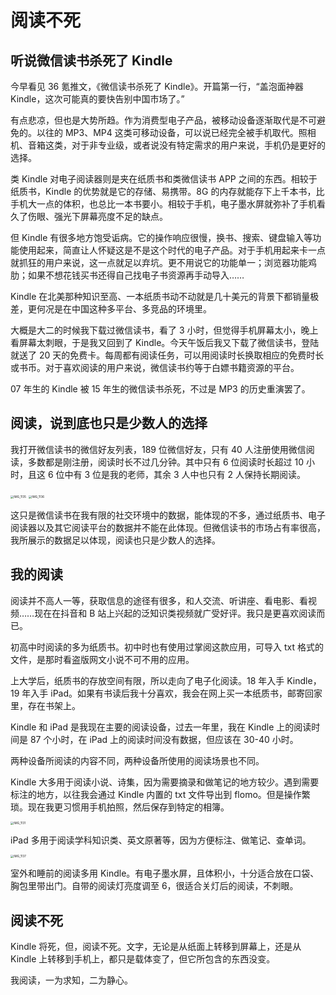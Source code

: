 # 阅读不死

## 听说微信读书杀死了 Kindle

今早看见 36 氪推文，《微信读书杀死了 Kindle》。开篇第一行，“盖泡面神器 Kindle，这次可能真的要快告别中国市场了。”

有点悲凉，但也是大势所趋。作为消费型电子产品，被移动设备逐渐取代是不可避免的。以往的 MP3、MP4 这类可移动设备，可以说已经完全被手机取代。照相机、音箱这类，对于非专业级，或者说没有特定需求的用户来说，手机仍是更好的选择。

类 Kindle 对电子阅读器则是夹在纸质书和类微信读书 APP 之间的东西。相较于纸质书，Kindle 的优势就是它的存储、易携带。8G 的内存就能存下上千本书，比手机大一点的体积，也总比一本书要小。相较于手机，电子墨水屏就弥补了手机看久了伤眼、强光下屏幕亮度不足的缺点。

但 Kindle 有很多地方饱受诟病。它的操作响应很慢，换书、搜索、键盘输入等功能使用起来，简直让人怀疑这是不是这个时代的电子产品。对于手机用起来卡一点就抓狂的用户来说，这一点就足以弃坑。更不用说它的功能单一；浏览器功能鸡肋；如果不想花钱买书还得自己找电子书资源再手动导入……

Kindle 在北美那种知识至高、一本纸质书动不动就是几十美元的背景下都销量极差，更何况是在中国这种多平台、多竞品的环境里。

大概是大二的时候我下载过微信读书，看了 3 小时，但觉得手机屏幕太小，晚上看屏幕太刺眼，于是我又回到了 Kindle。今天午饭后我又下载了微信读书，登陆就送了 20 天的免费卡。每周都有阅读任务，可以用阅读时长换取相应的免费时长或书币。对于喜欢阅读的用户来说，微信读书约等于白嫖书籍资源的平台。

07 年生的 Kindle 被 15 年生的微信读书杀死，不过是 MP3 的历史重演罢了。

## 阅读，说到底也只是少数人的选择

我打开微信读书的微信好友列表，189 位微信好友，只有 40 人注册使用微信阅读，多数都是刚注册，阅读时长不过几分钟。其中只有 6 位阅读时长超过 10 小时，且这 6 位中有 3 位是我的老师，其余 3 人中也只有 2 人保持长期阅读。

<img src="../assets/阅读不死/IMG_1135.png" alt="IMG_1135" style="zoom:33%;" />

<img src="../assets/阅读不死/IMG_1136.png" alt="IMG_1136" style="zoom:33%;" />

这只是微信读书在我有限的社交环境中的数据，能体现的不多，通过纸质书、电子阅读器以及其它阅读平台的数据并不能在此体现。但微信读书的市场占有率很高，我所展示的数据足以体现，阅读也只是少数人的选择。

## 我的阅读

阅读并不高人一等，获取信息的途径有很多，和人交流、听讲座、看电影、看视频……现在在抖音和 B 站上兴起的泛知识类视频就广受好评。我只是更喜欢阅读而已。

初高中时阅读的多为纸质书。初中时也有使用过掌阅这款应用，可导入 txt 格式的文件，是那时看盗版网文小说不可不用的应用。

上大学后，纸质书的存放空间有限，所以走向了电子化阅读。18 年入手 Kindle，19 年入手 iPad。如果有书读后我十分喜欢，我会在网上买一本纸质书，邮寄回家里，存在书架上。

Kindle 和 iPad 是我现在主要的阅读设备，过去一年里，我在 Kindle 上的阅读时间是 87 个小时，在 iPad 上的阅读时间没有数据，但应该在 30-40 小时。

两种设备所阅读的内容不同，两种设备所使用的阅读场景也不同。

Kindle 大多用于阅读小说、诗集，因为需要摘录和做笔记的地方较少。遇到需要标注的地方，以往我会通过 Kindle 内置的 txt 文件导出到 flomo。但是操作繁琐。现在我更习惯用手机拍照，然后保存到特定的相簿。

<img src="../assets/阅读不死/IMG_1131.png" alt="IMG_1131" style="zoom: 33%;" />

iPad 多用于阅读学科知识类、英文原著等，因为方便标注、做笔记、查单词。

<img src="../assets/阅读不死/IMG_1137.png" alt="IMG_1137" style="zoom:33%;" />

室外和睡前的阅读多用 Kindle。有电子墨水屏，且体积小，十分适合放在口袋、胸包里带出门。自带的阅读灯亮度调至 6，很适合关灯后的阅读，不刺眼。

## 阅读不死

Kindle 将死，但，阅读不死。文字，无论是从纸面上转移到屏幕上，还是从 Kindle 上转移到手机上，都只是载体变了，但它所包含的东西没变。

我阅读，一为求知，二为静心。
